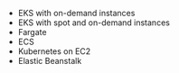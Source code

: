 * EKS with on-demand instances
* EKS with spot and on-demand instances
* Fargate
* ECS
* Kubernetes on EC2
* Elastic Beanstalk